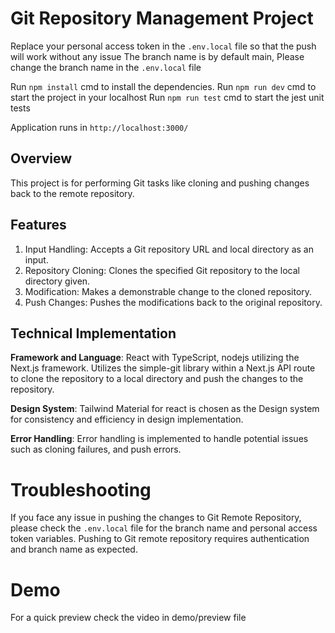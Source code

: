 # Git Repository Management Project

Replace your personal access token in the `.env.local` file so that the push will work without any issue
The branch name is by default main, Please change the branch name in the `.env.local` file

Run `npm install` cmd to install the dependencies.
Run `npm run dev` cmd to start the project in your localhost
Run `npm run test` cmd to start the jest unit tests 

Application runs in `http://localhost:3000/`

## Overview
This project is for performing Git tasks like cloning and pushing changes back to the remote repository.

## Features
1. Input Handling: Accepts a Git repository URL and local directory as an input.
2. Repository Cloning: Clones the specified Git repository to the local directory given.
3. Modification: Makes a demonstrable change to the cloned repository.
4. Push Changes: Pushes the modifications back to the original repository.

## Technical Implementation
**Framework and Language**: React with TypeScript, nodejs utilizing the Next.js framework.
Utilizes the simple-git library within a Next.js API route to clone the repository to a local directory and push the changes to the repository.

**Design System**: Tailwind Material for react is chosen as the Design system for consistency and efficiency in design implementation.

**Error Handling**: Error handling is implemented to handle potential issues such as cloning failures, and push errors.

# Troubleshooting 
If you face any issue in pushing the changes to Git Remote Repository, please check the `.env.local` file for the branch name and personal access token variables. Pushing to Git remote repository requires authentication and branch name as expected.

# Demo
For a quick preview check the video in demo/preview file